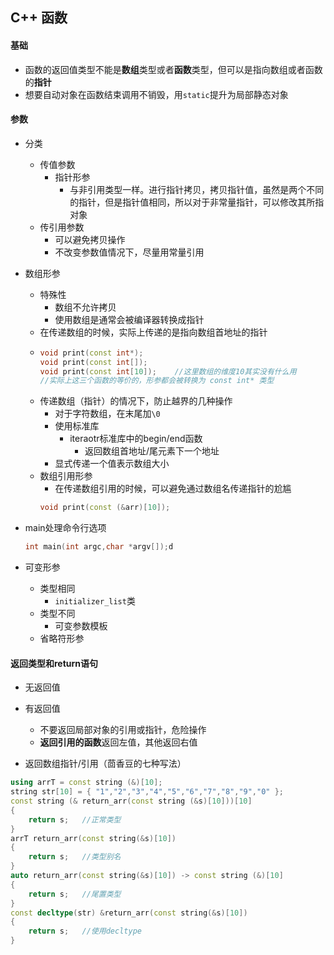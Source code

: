 ## C++ 函数

#### 基础 
* 函数的返回值类型不能是**数组**类型或者**函数**类型，但可以是指向数组或者函数的**指针**
* 想要自动对象在函数结束调用不销毁，用`static`提升为局部静态对象

#### 参数
* 分类
    * 传值参数
        * 指针形参
            * 与非引用类型一样。进行指针拷贝，拷贝指针值，虽然是两个不同的指针，但是指针值相同，所以对于非常量指针，可以修改其所指对象
    * 传引用参数
        * 可以避免拷贝操作
        * 不改变参数值情况下，尽量用常量引用

* 数组形参
    * 特殊性
        * 数组不允许拷贝
        * 使用数组是通常会被编译器转换成指针
    * 在传递数组的时候，实际上传递的是指向数组首地址的指针
    * ```C++
      void print(const int*);
      void print(const int[]);
      void print(const int[10]);    //这里数组的维度10其实没有什么用
      //实际上这三个函数的等价的，形参都会被转换为 const int* 类型
      ```
    * 传递数组（指针）的情况下，防止越界的几种操作
        * 对于字符数组，在末尾加`\0`
        * 使用标准库
            * iteraotr标准库中的begin/end函数
                * 返回数组首地址/尾元素下一个地址
        * 显式传递一个值表示数组大小
    * 数组引用形参
        * 在传递数组引用的时候，可以避免通过数组名传递指针的尬尴
        ```C++
        void print(const (&arr)[10]);
        ```
* main处理命令行选项
    ```C++
    int main(int argc,char *argv[]);d
    ```
* 可变形参
    * 类型相同
        * `initializer_list`类
    * 类型不同
        * 可变参数模板
    * 省略符形参

#### 返回类型和return语句
* 无返回值
* 有返回值
    * 不要返回局部对象的引用或指针，危险操作
    * **返回引用的函数**返回左值，其他返回右值

* 返回数组指针/引用（茴香豆的七种写法）
```C++
using arrT = const string (&)[10];
string str[10] = { "1","2","3","4","5","6","7","8","9","0" };
const string (& return_arr(const string (&s)[10]))[10]
{
	return s;   //正常类型
}
arrT return_arr(const string(&s)[10])
{
	return s;   //类型别名
}
auto return_arr(const string(&s)[10]) -> const string (&)[10]
{
	return s;   //尾置类型
}
const decltype(str) &return_arr(const string(&s)[10])
{
	return s;   //使用decltype
}
```